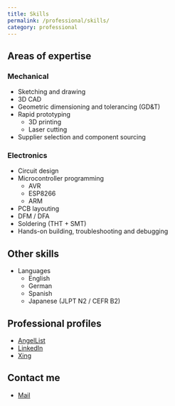 ```yaml
---
title: Skills
permalink: /professional/skills/
category: professional
---
```


## Areas of expertise

### Mechanical

* Sketching and drawing
* 3D CAD
* Geometric dimensioning and tolerancing (GD&T)
* Rapid prototyping
  * 3D printing
  * Laser cutting
* Supplier selection and component sourcing

### Electronics

* Circuit design
* Microcontroller programming
  * AVR
  * ESP8266
  * ARM
* PCB layouting
* DFM / DFA
* Soldering (THT + SMT)
* Hands-on building, troubleshooting and debugging

## Other skills

* Languages
	* English
	* German
	* Spanish
	* Japanese (JLPT N2 / CEFR B2)

## Professional profiles

* [AngelList](https://angel.co/formatc1702)
* [LinkedIn](http://www.linkedin.com/in/rojasdaniel)
* [Xing](http://www.xing.com/profile/Daniel_Rojas)

## Contact me

* [Mail](mailto:hello@danielrojas.net)
